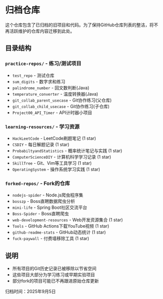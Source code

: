 # 归档仓库

这个仓库包含了已归档的旧项目和代码。为了保持GitHub仓库列表的整洁，将不再活跃维护的仓库内容迁移到此处。

## 目录结构

### `practice-repos/` - 练习/测试项目
- `test_repo` - 测试仓库
- `sum_digits` - 数字求和练习
- `palindrome_number` - 回文数判断(Java)
- `temperature_converter` - 温度转换器(Java)
- `git_collab_parent_usecase` - Git协作练习(父仓库)
- `git_collab_child_usecase` - Git协作练习(子仓库)
- `Project00_API_Timer` - API计时器小项目

### `learning-resources/` - 学习资源
- `HackLeetCode` - LeetCode刷题笔记 (1 star)
- `CSDIY` - 每日解题记录 (1 star)
- `ProbabiltyandStatistics` - 概率统计笔记与实践 (1 star)
- `ComputerScienceDIY` - 计算机科学学习记录 (1 star)
- `SkillTree` - Git、Vim等工具学习 (1 star)
- `OperatingSystem` - 操作系统学习实践 (1 star)

### `forked-repos/` - Fork的仓库
- `nodejs-spider` - Node.js爬虫程序集
- `bosszp` - Boss直聘数据爬虫分析
- `mini-life` - Spring Boot社区交流平台
- `Boss-Spider` - Boss直聘爬虫
- `web-development-resources` - Web开发资源集合 (1 star)
- `Tools` - GitHub Actions下载YouTube视频 (1 star)
- `github-readme-stats` - GitHub动态统计 (1 star)
- `fuck-paywall` - 付费墙移除工具 (1 star)

## 说明

- 所有项目的Git历史记录已被移除以节省空间
- 这些项目大部分为学习练习或早期实验项目
- 部分fork的项目可能已不再跟进原始仓库更新

归档时间：2025年9月5日